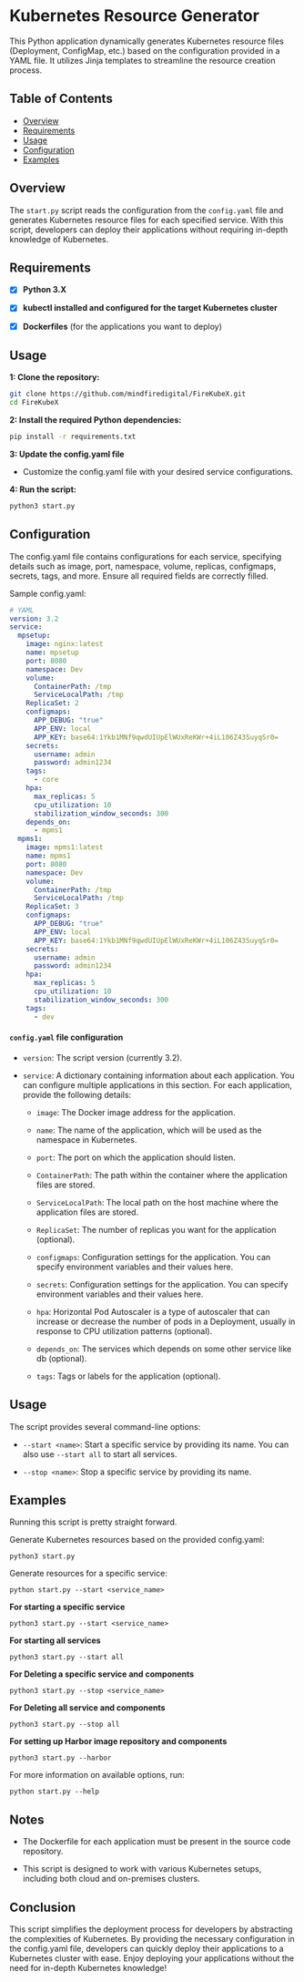 # Kubernetes Resource Generator

This Python application dynamically generates Kubernetes resource files (Deployment, ConfigMap, etc.) based on the configuration provided in a YAML file. It utilizes Jinja templates to streamline the resource creation process.

## Table of Contents

- [Overview](#overview)
- [Requirements](#requirements)
- [Usage](#usage)
- [Configuration](#configuration)
- [Examples](#examples)

## Overview

The `start.py` script reads the configuration from the `config.yaml` file and generates Kubernetes resource files for each specified service. With this script, developers can deploy their applications without requiring in-depth knowledge of Kubernetes.

## Requirements

- [X] **Python 3.X**
- [X] **kubectl installed and configured for the target Kubernetes cluster**
- [X] **Dockerfiles** (for the applications you want to deploy)


## Usage

**1: Clone the repository:**

   ```bash
   git clone https://github.com/mindfiredigital/FireKubeX.git
   cd FireKubeX
   ```

**2: Install the required Python dependencies:**

```bash 
pip install -r requirements.txt 
```

**3: Update the config.yaml file**

- Customize the config.yaml file with your desired service configurations.

**4: Run the script:**

```bash 
python3 start.py
```

## Configuration

The config.yaml file contains configurations for each service, specifying details such as image, port, namespace, volume, replicas, configmaps, secrets, tags, and more. Ensure all required fields are correctly filled.

Sample config.yaml:
``` yaml
# YAML
version: 3.2
service:
  mpsetup:
    image: nginx:latest 
    name: mpsetup
    port: 8080
    namespace: Dev
    volume:
      ContainerPath: /tmp
      ServiceLocalPath: /tmp
    ReplicaSet: 2
    configmaps:
      APP_DEBUG: "true"
      APP_ENV: local
      APP_KEY: base64:1Ykb1MNf9qwdUIUpElWUxReKWr+4iL106Z43SuyqSr0=
    secrets:
      username: admin
      password: admin1234
    tags: 
      - core
    hpa:
      max_replicas: 5
      cpu_utilization: 10
      stabilization_window_seconds: 300
    depends_on:
      - mpms1
  mpms1:
    image: mpms1:latest 
    name: mpms1 
    port: 8080
    namespace: Dev
    volume:
      ContainerPath: /tmp
      ServiceLocalPath: /tmp
    ReplicaSet: 3
    configmaps:
      APP_DEBUG: "true"
      APP_ENV: local
      APP_KEY: base64:1Ykb1MNf9qwdUIUpElWUxReKWr+4iL106Z43SuyqSr0=
    secrets:
      username: admin
      password: admin1234
    hpa:
      max_replicas: 5
      cpu_utilization: 10
      stabilization_window_seconds: 300
    tags: 
      - dev
```


#### `config.yaml` file configuration 

- `version`: The script version (currently 3.2).

- `service`: A dictionary containing information about each application. You can configure multiple applications in this section. For each application, provide the following details:

  - `image`: The Docker image address for the application.
  
  - `name`: The name of the application, which will be used as the namespace in Kubernetes.

  - `port`: The port on which the application should listen.

  - `ContainerPath`: The path within the container where the application files are stored.

  - `ServiceLocalPath`: The local path on the host machine where the application files are stored.

  - `ReplicaSet`: The number of replicas you want for the application (optional).

  - `configmaps`: Configuration settings for the application. You can specify environment variables and their values here.

  - `secrets`: Configuration settings for the application. You can specify environment variables and their values here.

  - `hpa`: Horizontal Pod Autoscaler is a type of autoscaler that can increase or decrease the number of pods in a Deployment, usually in response to CPU utilization patterns (optional).

  - `depends_on`: The services which depends on some other  service like db (optional).

  - `tags`: Tags or labels for the application (optional).

## Usage

The script provides several command-line options:

- `--start <name>`: Start a specific service by providing its name. You can also use `--start all` to start all services.

- `--stop <name>`: Stop a specific service by providing its name.


## Examples

Running this script is pretty straight forward.

Generate Kubernetes resources based on the provided config.yaml:

```shell
python3 start.py
```
Generate resources for a specific service:

```shell
python start.py --start <service_name>
```

**For starting a specific service**

```shell
python3 start.py --start <service_name>
```

**For starting all services**

```shell
python3 start.py --start all
```
**For Deleting a specific service and components**

```shell
python3 start.py --stop <service_name>
```

**For Deleting all service and components**

```shell
python3 start.py --stop all
```

**For setting up Harbor image repository and components**

```shell
python3 start.py --harbor
```
For more information on available options, run:

```shell
python start.py --help
```

## Notes
- The Dockerfile for each application must be present in the source code repository.

- This script is designed to work with various Kubernetes setups, including both cloud and on-premises clusters.

## Conclusion

This script simplifies the deployment process for developers by abstracting the complexities of Kubernetes. By providing the necessary configuration in the config.yaml file, developers can quickly deploy their applications to a Kubernetes cluster with ease.
Enjoy deploying your applications without the need for in-depth Kubernetes knowledge!
